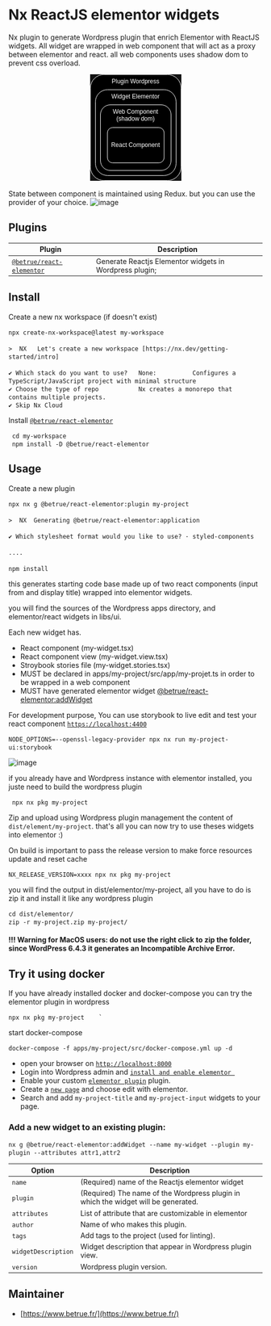 # Nx ReactJS elementor widgets

Nx plugin to generate Wordpress plugin that enrich Elementor with ReactJS widgets.
All widget are wrapped in web component that will act as a proxy between elementor and react.
all web components uses shadow dom to prevent css overload.

<div style="text-align: center;">
  <img src="https://github.com/SofianBdr/img-react-elementor/blob/main/modele.drawio.png?raw=true" alt="schéma">
</div>

State between component is maintained using Redux. but you can use the provider of your choice.
![image](https://raw.githubusercontent.com/betrueagency/nx-reactjs-elementor/main/img/elementor-widgets.jpg)


## Plugins

| Plugin                                                                                                                    | Description                                             |
| ------------------------------------------------------------------------------------------------------------------------- | ------------------------------------------------------- |
| [`@betrue/react-elementor`](https://github.com/betrueagency/nx-reactjs-elementor/tree/main/e2e/react-elementor-e2e)    | Generate Reactjs Elementor widgets in Wordpress plugin; |

## Install

Create a new nx workspace (if doesn't exist)

    npx create-nx-workspace@latest my-workspace
    
    >  NX   Let's create a new workspace [https://nx.dev/getting-started/intro]
    
    ✔ Which stack do you want to use?   None:          Configures a TypeScript/JavaScript project with minimal structure
    ✔ Choose the type of repo           Nx creates a monorepo that contains multiple projects.
    ✔ Skip Nx Cloud



Install [`@betrue/react-elementor`](https://www.npmjs.com/package/@betrue/react-elementor)

     cd my-workspace
     npm install -D @betrue/react-elementor


## Usage

Create a new plugin

    npx nx g @betrue/react-elementor:plugin my-project

    >  NX  Generating @betrue/react-elementor:application
    
    ✔ Which stylesheet format would you like to use? · styled-components
   
    ....

    npm install

this generates starting code base made up of two react components (input from and display title) wrapped into elementor widgets.

you will find the sources of the Wordpress apps directory, and elementor/react widgets in libs/ui.  

Each new widget has.
* React component (my-widget.tsx)
* React component view (my-widget.view.tsx)
* Stroybook stories file (my-widget.stories.tsx)
* MUST be declared in apps/my-project/src/app/my-projet.ts in order to be wrapped in a web component
* MUST have generated elementor widget [@betrue/react-elementor:addWidget](#add-a-new-widget-to-an-existing-plugin)

For development purpose, You can use storybook to live edit and test your react component [`https://localhost:4400`](http://localhost:4400)

    NODE_OPTIONS=--openssl-legacy-provider npx nx run my-project-ui:storybook

![image](https://raw.githubusercontent.com/betrueagency/nx-reactjs-elementor/main/img/storybook.png)

if you already have and Wordpress instance with elementor installed, you juste need to build the wordpress plugin

     npx nx pkg my-project

Zip and upload using Wordpress plugin management the content of `dist/element/my-project`. that's all you can now try to use theses widgets into elementor :)

On build is important to pass the release version to make force resources update and reset cache

    NX_RELEASE_VERSION=xxxx npx nx pkg my-project

you will find the output in dist/elementor/my-project, all you have to do is zip it and install it like any wordpress plugin

    cd dist/elementor/
    zip -r my-project.zip my-project/

#### !!! Warning for MacOS users: do not use the right click to zip the folder, since WordPress 6.4.3 it generates an Incompatible Archive Error.

## Try it using docker

If you have already installed docker and docker-compose you can try the elementor plugin in wordpress

    npx nx pkg my-project    `      

start docker-compose

    docker-compose -f apps/my-project/src/docker-compose.yml up -d

* open your browser on [`http://localhost:8000`](http://localhost:8000)
* Login into Wordpress admin and [`install and enable elementor `](http://localhost:8000/wp-admin/plugins.php?s=elementor&plugin_status=all)
* Enable your custom [`elementor plugin`](http://localhost:8000/wp-admin/plugins.php)  plugin.
* Create a [`new page`](http://localhost:8000/wp-admin/post-new.php?post_type=page) and choose edit with elementor.
* Search and add `my-project-title` and `my-project-input` widgets to your page.

### Add a new widget to an existing plugin:

    nx g @betrue/react-elementor:addWidget --name my-widget --plugin my-plugin --attributes attr1,attr2

| Option                          | Description                                                                        |
| ------------------------------- | -------------------------------------------------------                            |
| `name`                          | (Required) name of the Reactjs elementor widget                                    |
| `plugin`                        | (Required) The name of the Wordpress plugin in which the widget will be generated. |
| `attributes`                    | List of attribute that are customizable in elementor                               |
| `author`                        | Name of who makes this plugin.                                                     |
| `tags`                          | Add tags to the project (used for linting).                                        |
| `widgetDescription`             | Widget description that appear in Wordpress plugin view.                           |
| `version`                       | Wordpress plugin version.                                                          |

## Maintainer

- [https://www.betrue.fr/](https://www.betrue.fr/) 
